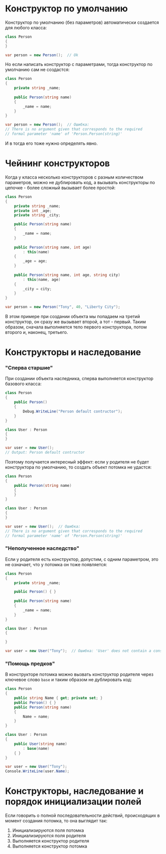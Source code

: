 # Конструктор по умолчанию

Конструктор по умолчанию (без параметров) автоматически создается для любого класса:

```c#
class Person
{
}

var person = new Person();  // Ok
```

Но если написать конструктор с параметрами, тогда конструктор по умолчанию сам не создастся:

```c#
class Person
{
    private string _name;
    
    public Person(string name)
    {
        _name = name;
    }
}

var person = new Person();  // Ошибка: 
// There is no argument given that corresponds to the required 
// formal parameter 'name' of 'Person.Person(string)'
```

И в тогда его тоже нужно определять явно.



# Чейнинг конструкторов

Когда у класса несколько конструкторов с разным количеством параметров, можно не дублировать код, а вызывать конструкторы по цепочке - более сложный вызывает более простой:

```c#
class Person
{
    private string _name;
    private int _age;
    private string _city;

    public Person(string name)
    {
        _name = name;
    }
    
    public Person(string name, int age)
        : this(name)
    {
        _age = age;
    }
    
    public Person(string name, int age, string city)
        : this(name, age)
    {
        _city = city;
    }
}

var person = new Person("Tony", 40, "Liberty City");
```

В этом примере при создании объекта мы попадаем на третий конструктор, он сразу же вызывает второй, а тот - первый. Таким образом, сначала выполняется тело первого конструктора, потом второго и, наконец, третьего.



# Конструкторы и наследование

### "Сперва старшие"

При создании объекта наследника, сперва выполняется конструктор базового класса:

```c#
class Person
{
    public Person()
    {
        Debug.WriteLine("Person default contructor");
    }
}

class User : Person
{
}

var user = new User();  
// Output: Person default contructor
```

Поэтому получается интересный эффект: если у родителя не будет конструктора по умолчанию, то создать объект потомка не удастся:

```c#
class Person
{
    public Person(string name)
    {
    }
}

class User : Person
{
}

var user = new User();  // Ошибка: 
// There is no argument given that corresponds to the required 
// formal parameter 'name' of 'Person.Person(string)'
```



### "Неполученное наследство"

Если у родителя есть конструктор, допустим, с одним параметром, это не означает, что у потомка он тоже появляется:

```c#
class Person
{
    private string _name;

    public Person() { }
    
    public Person(string name)
    {
        _name = name;
    }
}

class User : Person
{

}

var user = new User("Tony");  // Ошибка: 'User' does not contain a constructor that takes 1 arguments
```



### "Помощь предков"

В конструкторе потомка можно вызвать конструктор родителя через ключевое слово `base` и таким образом не дублировать код:

```c#
class Person
{
    public string Name { get; private set; }
    public Person() { }
    public Person(string name)
    {
        Name = name;
    }
}

class User : Person
{
    public User(string name) 
        : base(name)
    { }
}

var user = new User("Tony");
Console.WriteLine(user.Name);
```



# Конструкторы, наследование и порядок инициализации полей

Если говорить о полной последовательности действий, происходящих в момент создания потомка, то она выглядит так:

1. Инициализируются поля потомка
2. Инициализируются поля родителя
3. Выполняется конструктор родителя
4. Выполняется конструктор потомка